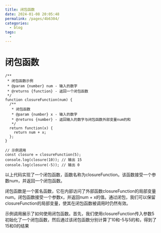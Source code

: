 ```yaml
---
title: 闭包函数
date: 2024-01-08 20:05:48
permalink: /pages/4b6304/
categories:
  - blog
tags:
  - 
---
```

# 闭包函数
```
/**
 * 闭包函数示例
 * @param {number} num - 输入的数字
 * @returns {function} - 返回一个闭包函数
 */
function closureFunction(num) {
  /**
   * 闭包函数
   * @param {number} x - 输入的数字
   * @returns {number} - 返回输入的数字与闭包函数外部变量num的和
   */
  return function(x) {
    return num + x;
  };
}

// 示例调用
const closure = closureFunction(5);
console.log(closure(10)); // 输出 15
console.log(closure(-5)); // 输出 0
```

以上代码实现了一个闭包函数，函数名称为closureFunction。该函数接受一个参数num，并返回一个闭包函数。

闭包函数是一个匿名函数，它在内部访问了外部函数closureFunction的局部变量num。闭包函数接受一个参数x，并返回num + x的值。通过闭包，我们可以保留closureFunction的局部变量，使其在闭包函数被调用时仍然有效。

示例调用展示了如何使用闭包函数。首先，我们使用closureFunction传入参数5初始化了一个闭包函数，然后通过该闭包函数分别计算了10和-5与5的和，得到了15和0的结果

